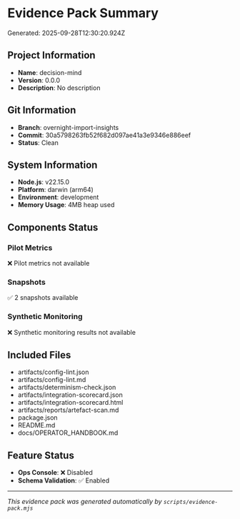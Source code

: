 # Evidence Pack Summary

Generated: 2025-09-28T12:30:20.924Z

## Project Information

- **Name**: decision-mind
- **Version**: 0.0.0
- **Description**: No description

## Git Information

- **Branch**: overnight-import-insights
- **Commit**: 30a5798263fb52f682d097ae41a3e9346e886eef
- **Status**: Clean

## System Information

- **Node.js**: v22.15.0
- **Platform**: darwin (arm64)
- **Environment**: development
- **Memory Usage**: 4MB heap used

## Components Status

### Pilot Metrics
❌ Pilot metrics not available

### Snapshots
✅ 2 snapshots available

### Synthetic Monitoring
❌ Synthetic monitoring results not available

## Included Files

- artifacts/config-lint.json
- artifacts/config-lint.md
- artifacts/determinism-check.json
- artifacts/integration-scorecard.json
- artifacts/integration-scorecard.html
- artifacts/reports/artefact-scan.md
- package.json
- README.md
- docs/OPERATOR_HANDBOOK.md

## Feature Status

- **Ops Console**: ❌ Disabled
- **Schema Validation**: ✅ Enabled

---

*This evidence pack was generated automatically by `scripts/evidence-pack.mjs`*
